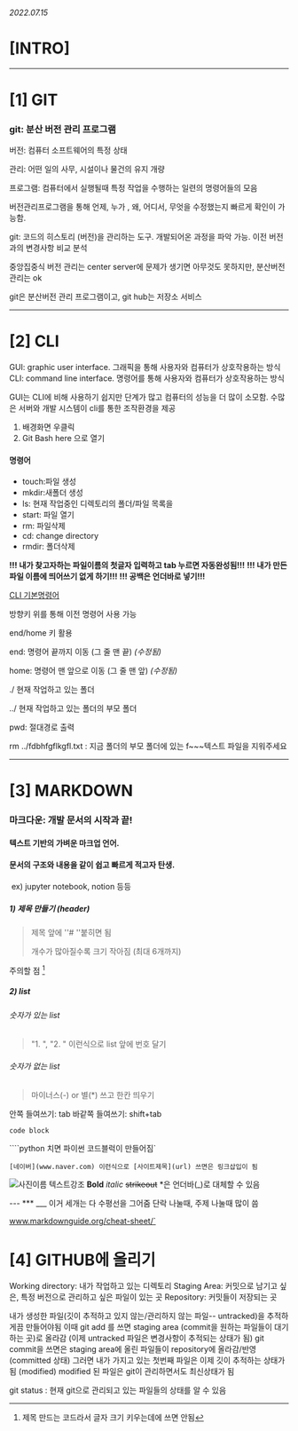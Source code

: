 ###### 2022.07.15

# [INTRO]

---

# [1] GIT

### git: 분산 버전 관리 프로그램

버전: 컴퓨터 소프트웨어의 특정 상태

관리: 어떤 일의 사무, 시설이나 물건의 유지 개량

프로그램: 컴퓨터에서 실행될때 특정 작업을 수행하는 일련의 명령어들의 모음

버전관리프로그램을 통해 언제, 누가 , 왜, 어디서, 무엇을 수정했는지 빠르게 확인이 가능함.

git: 코드의 히스토리 (버전)을 관리하는 도구. 개발되어온 과정을 파악 가능. 이전 버전과의 변경사항 비교 분석

중앙집중식 버전 관리는 center server에 문제가 생기면 아무것도 못하지만, 분산버전 관리는 ok

git은 분산버전 관리 프로그램이고, git hub는 저장소 서비스

---

# [2] CLI

GUI: graphic user interface. 그래픽을 통해 사용자와 컴퓨터가 상호작용하는 방식
CLI: command line interface. 명령어를 통해 사용자와 컴퓨터가 상호작용하는 방식

GUI는 CLI에 비해 사용하기 쉽지만 단계가 많고 컴퓨터의 성능을 더 많이 소모함.
수많은 서버와 개발 시스템이 cli를 통한 조작환경을 제공

1. 배경화면 우클릭
2. Git Bash here 으로 열기

#### 명령어

- touch:파일 생성
- mkdir:새폴더 생성
- ls: 현재 작업중인 디렉토리의 폴더/파일 목록을
- start: 파일 열기
- rm: 파일삭제
- cd: change directory
- rmdir: 폴더삭제

**!!! 내가 찾고자하는 파일이름의 첫글자 입력하고 tab 누르면 자동완성됨!!!**
**!!! 내가 만든 파일 이름에 띄어쓰기 없게 하기!!!**
**!!! 공백은 언더바로 넣기!!!**

[CLI 기본명령어](https://velog.io/@dot_line_901/CLI-기본-명령어)

방향키 위를 통해 이전 명령어 사용 가능

end/home 키 활용

end: 명령어 끝까지 이동 (그 줄 맨 끝) _(수정됨)_

home: 명령어 맨 앞으로 이동 (그 줄 맨 앞) _(수정됨)_

./ 현재 작업하고 있는 폴더

../ 현재 작업하고 있는 폴더의 부모 폴더

pwd: 절대경로 출력

rm ../fdbhfgflkgfl.txt : 지금 폴더의 부모 폴더에 있는 f~~~텍스트 파일을 지워주세요

---

# [3] MARKDOWN

### 마크다운: 개발 문서의 시작과 끝!

#### 텍스트 기반의 가벼운 마크업 언어.

#### 문서의 구조와 내용을 같이 쉽고 빠르게 적고자 탄생.

​ ex) jupyter notebook, notion 등등

##### 1) 제목 만들기 (header)

> 제목 앞에 ''# ''붙히면 됨
>
> 개수가 많아질수록 크기 작아짐 (최대 6개까지)

주의할 점 [^1]

##### 2) list

###### 숫자가 있는 list

> "1. ", "2. " 이런식으로 list 앞에 번호 달기

###### 숫자가 없는 list

> 마이너스(-) or 별(\*) 쓰고 한칸 띄우기

안쪽 들여쓰기: tab 바같쪽 들여쓰기: shift+tab

```
code block
```

\````python 치면 파이썬 코드블럭이 만들어짐`

`[네이버](www.naver.com) 이런식으로 [사이트제목](url) 쓰면은 링크삽입이 됨`

![사진이름](사진url) 텍스트강조 **Bold** _italic_ ~~strikeout~~ \*은 언더바(\_)로 대체할 수 있음

--- \*\*\* \_\_\_ 이거 세개는 다 수평선을 그어줌 단락 나눌때, 주제 나눌때 많이 씀

www.markdownguide.org/cheat-sheet/`

[^1]: 제목 만드는 코드라서 글자 크기 키우는데에 쓰면 안됨

# [4] GITHUB에 올리기

Working directory: 내가 작업하고 있는 디렉토리
Staging Area: 커밋으로 남기고 싶은, 특정 버전으로 관리하고 싶은 파일이 있는 곳
Repository: 커밋들이 저장되는 곳

내가 생성한 파일(깃이 추적하고 있지 않는/관리하지 않는 파일-- untracked)을 추적하게끔 만들어야됨
이때 git add 를 쓰면 staging area (commit을 원하는 파일들이 대기하는 곳)로 올라감 (이제 untracked 파일은 변경사항이 추적되는 상태가 됨)
git commit을 쓰면은 staging area에 올린 파일들이 repository에 올라감/반영 (committed 상태)
그러면 내가 가지고 있는 첫번째 파일은 이제 깃이 추적하는 상태가 됨 (modified)
modified 된 파일은 git이 관리하면서도 최신상태가 됨

git status : 현재 git으로 관리되고 있는 파일들의 상태를 알 수 있음
